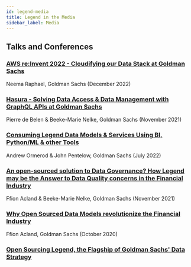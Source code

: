 ```yaml
---
id: legend-media
title: Legend in the Media
sidebar_label: Media
---
```


## Talks and Conferences

### [AWS re:Invent 2022 - Cloudifying our Data Stack at Goldman Sachs](https://www.youtube.com/watch?v=pnPHEOlRcHQ)
Neema Raphael, Goldman Sachs (December 2022)

### [Hasura - Solving Data Access & Data Management with GraphQL APIs at Goldman Sachs](https://hasura.io/enterprisegraphql/solving-data-access-and-data-management-with-graphql-apis-at-goldman-sachs/?aliId=success_submit)
Pierre de Belen & Beeke-Marie Nelke, Goldman Sachs (November 2021)

### [Consuming Legend Data Models & Services Using BI, Python/ML & other Tools](https://www.youtube.com/watch?v=rm-mAohz6NQ)
Andrew Ormerod & John Pentelow, Goldman Sachs (July 2022)

### [An open-sourced solution to Data Governance? How Legend may be the Answer to Data Quality concerns in the Financial Industry](https://www.youtube.com/watch?v=9qIq0mHKQeY)
Ffion Acland & Beeke-Marie Nelke, Goldman Sachs (November 2021)

### [Why Open Sourced Data Models revolutionize the Financial Industry](https://www.youtube.com/watch?v=6rUm7dN9pfU)
Ffion Acland, Goldman Sachs (October 2020)

### [Open Sourcing Legend, the Flagship of Goldman Sachs' Data Strategy](https://www.youtube.com/watch?v=93c966jNzYo)
Pierre de Belen, Goldman Sachs (October 2020)

### [Goldman Sachs PURE/ Alloy demo](https://www.youtube.com/watch?v=na4DCgvdDJ4)
Pierre de Belen, Goldman Sachs (October 2019)

## Blog posts

### ["Sustainability in Action: Diving into ESG Data Engineering at Goldman Sachs"](https://developer.gs.com/blog/posts/sustainability-in-action-diving-into-esg-data-engineering)

GS Developer Blog Post (September 29th, 2022)

### ["How Legend has Empowered Global Markets Engineering at Goldman Sachs and the Derivatives Industry as a Whole"](https://developer.gs.com/blog/posts/how-legend-has-empowered-global-markets-engineering)

GS Developer Blog Post (September 20th, 2022)

### ["Legend + Snowflake Native Apps = Fast, Easy, Secure Access to Data"](https://developer.gs.com/blog/posts/legend-plus-snowflake-native-apps)

GS Developer Blog Post (July 28th, 2022)

### ["Q&A with Pierre de Belen"](https://developer.gs.com/blog/posts/q-and-a-with-pierre-legend)

GS Developer Blog Post (November 27th, 2021)

### ["Building Platforms for Data Engineering"](https://developer.gs.com/blog/posts/legend_data_engineering_platforms)

## Legend in the News

- [Goldman Sachs is giving away software to Wall Street for free](https://www.cnbc.com/2019/11/20/goldman-sachs-is-giving-away-software-to-wall-street-for-free.html) - CNBC  (October 19th, 2020)
- [The code for Goldman Sachs' internal data platform is now open for anyone to use](https://www.businessinsider.com/code-for-goldmans-data-platform-legend-open-sharing-github-2020-10?r=US&IR=T) - Business Insider (October 19th, 2019)

## Awards

### FINOS Americas Community and Member Awards (December 2022)
- An Phi from Goldman Sachs won the ["Most Active Individual"](https://www.finos.org/blog/congratulations-to-the-finos-americas-member-and-community-award-winners-2022) award, determined by active participation metrics.
- Legend won the the ["Shining Star"](https://www.finos.org/blog/congratulations-to-the-finos-americas-member-and-community-award-winners-2022) award for going above and beyond to engage the community.
- Goldman Sachs won the ["Most active FINOS member"](congratulations-to-the-finos-americas-member-and-community-award-winners-2022) award, determined by active participation metrics.

### Celent Model Awards (March 2022)

Won ["Celent Model Sell Side 2022 Award for Data, Analytics, and AI Innovation"](https://www.celent.com/insights/163262822)

### Fintech Futures Banking Tech Awards (November 2021)

Won ["Best Fintech Partnership"](https://www.fintechfutures.com/2021/11/congratulations-to-this-years-banking-tech-awards-winners/) for Legend collaboration with Fintech Open Source Foundation (FINOS).

### American Financial Technology Awards 2020 (January 2021)

Won ["Best Collaboration Initiative"](https://www.aftas.org/past-winners) for partnership with Fintech Open Source Foundation (FINOS) on Legend.

### FINOS EMEA Community Awards (October 2021)

-   Legend and Goldman Sachs won the ["Shining Star" FINOS community](https://www.finos.org/blog/congratulations-to-the-finos-emea-member-and-community-awards-2021) award, for going above and beyond to engage with the Open Source Community

-   Vijayesh Chandel from Goldman Sachs won the ["Outstanding Leadership" FINOS Community](https://www.finos.org/blog/congratulations-to-the-finos-emea-member-and-community-awards-2021) award, for providing leadership across many aspects of the Open Source community.

-   Mauricio Uyaguari from Goldman Sachs won the ["Individual Newcomer"](https://www.finos.org/blog/congratulations-to-the-finos-emea-member-and-community-awards-2021) award, for being the most active contributor to FINOS projects in the previous year. 

### FINOS Americas Community Awards (November 2021)

-   Pierre de Belen from Goldman Sachs won the ["Most Active Individual"](https://www.finos.org/blog/congratulations-to-the-finos-americas-member-and-community-award-winners-2021) award, determined by active participation metrics.

-   Ephrim Stanley from Goldman Sachs won the ["Individual Newcomer"](https://www.finos.org/blog/congratulations-to-the-finos-americas-member-and-community-award-winners-2021) award for being the individual most active on a FINOS project in the previous year.

<<<<<<< HEAD
## Podcasts
=======
>>>>>>> 41b3880 (fix typos)

_COMING SOON_

